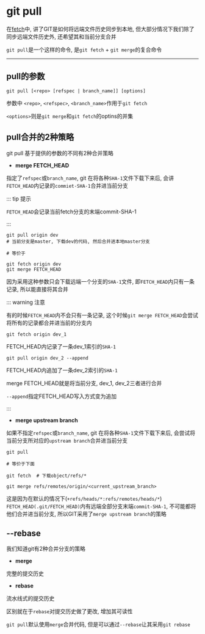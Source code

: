 # git pull 

在[fetch]('/git/remotes/fetch')中, 讲了GIT是如何将远端文件历史同步到本地, 但大部分情况下我们除了同步远端文件历史外, 还希望其和当前分支合并

`git pull`是一个这样的命令, 是`git fetch` + `git merge`的复合命令

---

## pull的参数

`git pull [<repo> [refspec | branch_name]] [options]`

参数中 `<repo>`, `<refspec>`, `<branch_name>`作用于`git fetch`

`<options>`则是`git merge`和`git fetch`的optins的并集

## pull合并的2种策略

git pull 基于提供的参数的不同有2种合并策略

- **merge FETCH_HEAD**

指定了`refspec`或`branch_name`, git 在将各种`SHA-1`文件下载下来后, 会讲`FETCH_HEAD`内记录的`commiet-SHA-1`合并进当前分支

::: tip 提示

`FETCH_HEAD`会记录当前fetch分支的末端commit-SHA-1

:::

```shell
git pull origin dev
# 当前分支是master, 下载dev的代码, 然后合并进本地master分支

# 等价于

git fetch origin dev
git merge FETCH_HEAD
```

因为采用这种参数只会下载远端一个分支的`SHA-1`文件, 即`FETCH_HEAD`内只有一条记录, 所以能直接将其合并

::: warning 注意

有的时候`FETCH_HEAD`内不会只有一条记录, 这个时候`git merge FETCH_HEAD`会尝试将所有的记录都合并进当前的分支内

`git fetch origin dev_1`

FETCH_HEAD内记录了一条dev_1索引的`SHA-1`

`git pull origin dev_2 --append`

FETCH_HEAD内追加了一条dev_2索引的`SHA-1`

merge FETCH_HEAD就是将当前分支, dev_1, dev_2三者进行合并

`--append`指定FETCH_HEAD写入方式变为追加

:::

- **merge upstream branch**

如果不指定`refspec`或`branch_name`, git 在将各种`SHA-1`文件下载下来后, 会尝试将当前分支所对应的`upstream branch`合并进当前分支

```shell
git pull 

# 等价于下面

git fetch  # 下载object/refs/*

git merge refs/remotes/origin/<current_upstream_branch>
```

这是因为在默认的情况下(`+refs/heads/*:refs/remotes/heads/*`) `FETCH_HEAD(.git/FETCH_HEAD)`内有远端全部分支末端`commit-SHA-1`, 不可能都将他们合并进当前分支, 所以GIT采用了`merge upstream branch`的策略

## --rebase

我们知道git有2种合并分支的策略

- **merge**

完整的提交历史

- **rebase**

流水线式的提交历史

区别就在于`rebase`对提交历史做了更改, 增加其可读性

`git pull`默认使用`merge`合并代码, 但是可以通过`--rebase`让其采用`git rebase`
